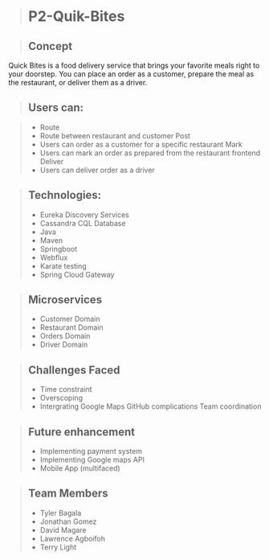> # P2-Quik-Bites

> ## Concept
Quick Bites is a food delivery service that brings your favorite meals right to your doorstep.
You can place an order as a customer, prepare the meal as the restaurant, or deliver them as a driver.

> ## Users can:

> - Route 
  > - Route between restaurant and customer
> Post 
  > - Users can order as a customer for a specific restaurant
> Mark 
  > - Users can mark an order as prepared from the restaurant frontend
> Deliver 
  > - Users can deliver order as a driver


> ## Technologies:
> - Eureka Discovery Services
> - Cassandra CQL Database
> - Java
> - Maven
> - Springboot
> - Webflux
> - Karate testing
> - Spring Cloud Gateway

> ## Microservices
> - Customer Domain
> - Restaurant Domain
> - Orders Domain
> - Driver Domain

> ## Challenges Faced
> - Time constraint
> - Overscoping
> - Intergrating Google Maps
> GitHub complications
> Team coordination

> ## Future enhancement
> - Implementing payment system
> - Implementing Google maps API
> - Mobile App (multifaced)

> ## Team Members
> - Tyler Bagala
> - Jonathan Gomez
> - David Magare
> - Lawrence Agboifoh
> - Terry Light


